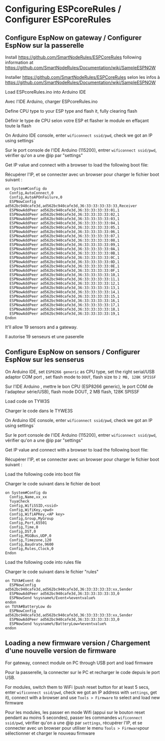 # Configuring ESPcoreRules / Configurer ESPcoreRules

## Configure EspNow on gateway / Configurer EspNow sur la passerelle

Install https://github.com/SmartNodeRules/ESPCoreRules following information at https://github.com/SmartNodeRules/Documentation/wiki/SampleESPNOW

Installer https://github.com/SmartNodeRules/ESPCoreRules selon les infos à https://github.com/SmartNodeRules/Documentation/wiki/SampleESPNOW

Load ESPcoreRules.ino into Arduino IDE

Avec l'IDE Arduino, charger ESPcoreRules.ino

Define CPU type to your ESP type and flash it, fully clearing flash

Définir le type de CPU selon votre ESP et flasher le module en effaçant toute la flash

On Arduino IDE console, enter `wificonnect ssid/pwd`, check we got an IP using settings`

Sur le port console de l'IDE Arduino (115200), entrer `wificonnect ssid/pwd`, vérifier qu'on a une @ip par "settings"

Get IP value and connect with a browser to load the following boot file:

Récupérer l'IP, et se connecter avec un browser pour charger le fichier boot suivant :
```
on System#Config do
  Config,AutoConnect,0
  Config,AutoAPOnFailure,0
  ESPNowConfig ad562bc940cafe3d,ad562bc940cafe3d,36:33:33:33:33:33,Receiver
  ESPNowAddPeer ad562bc940cafe3d,36:33:33:33:33:01,1
  ESPNowAddPeer ad562bc940cafe3d,36:33:33:33:33:02,1
  ESPNowAddPeer ad562bc940cafe3d,36:33:33:33:33:03,1
  ESPNowAddPeer ad562bc940cafe3d,36:33:33:33:33:04,1
  ESPNowAddPeer ad562bc940cafe3d,36:33:33:33:33:05,1
  ESPNowAddPeer ad562bc940cafe3d,36:33:33:33:33:06,1
  ESPNowAddPeer ad562bc940cafe3d,36:33:33:33:33:07,1
  ESPNowAddPeer ad562bc940cafe3d,36:33:33:33:33:08,1
  ESPNowAddPeer ad562bc940cafe3d,36:33:33:33:33:09,1
  ESPNowAddPeer ad562bc940cafe3d,36:33:33:33:33:0A,1
  ESPNowAddPeer ad562bc940cafe3d,36:33:33:33:33:0B,1
  ESPNowAddPeer ad562bc940cafe3d,36:33:33:33:33:0C,1
  ESPNowAddPeer ad562bc940cafe3d,36:33:33:33:33:0D,1
  ESPNowAddPeer ad562bc940cafe3d,36:33:33:33:33:0E,1
  ESPNowAddPeer ad562bc940cafe3d,36:33:33:33:33:0F,1
  ESPNowAddPeer ad562bc940cafe3d,36:33:33:33:33:10,1
  ESPNowAddPeer ad562bc940cafe3d,36:33:33:33:33:11,1
  ESPNowAddPeer ad562bc940cafe3d,36:33:33:33:33:12,1
  ESPNowAddPeer ad562bc940cafe3d,36:33:33:33:33:13,1
  ESPNowAddPeer ad562bc940cafe3d,36:33:33:33:33:14,1
  ESPNowAddPeer ad562bc940cafe3d,36:33:33:33:33:15,1
  ESPNowAddPeer ad562bc940cafe3d,36:33:33:33:33:16,1
  ESPNowAddPeer ad562bc940cafe3d,36:33:33:33:33:17,1
  ESPNowAddPeer ad562bc940cafe3d,36:33:33:33:33:18,1
  ESPNowAddPeer ad562bc940cafe3d,36:33:33:33:33:19,1
Endon
```

It'll allow 19 sensors and a gateway.

Il autorise 19 senseurs et une paserelle

## Configure EspNow on sensors / Configurer EspNow sur les senserus

On Arduino IDE, set `ESP8266 generic` as CPU type, set the right serial/USB adaptor COM port , set flash mode to `DOUT`, flash size to `2 MB, 128K SPISSF`

Sur l'IDE Arduino , mettre le bon CPU (ESP8266 generic), le port COM de l'adapteur série/USB), flash mode DOUT, 2 MB flash, 128K SPISSF

Load code on TYW3S

Charger le code dans le TYWE3S

On Arduino IDE console, enter `wificonnect ssid/pwd`, check we got an IP using settings`

Sur le port console de l'IDE Arduino (115200), entrer `wificonnect ssid/pwd`, vérifier qu'on a une @ip par "settings"

Get IP value and connect with a browser to load the following boot file:

Récupérer l'IP, et se connecter avec un browser pour charger le fichier boot suivant :

Load the following code into boot file

Charger le code suivant dans le fichier de boot

```
on System#Config do
  Config,Name,xx_xx
  TuyaCheck
  Config,WifiSSID,<ssid>
  Config,WifiKey,<pwd>
  Config,WifiAPKey,<AP key>
  Config,Group,MyGroup
  Config,Port,65501
  Config,Time,0
  Config,DST,0
  Config,MSGBus,UDP,0
  Config,Timezone,120
  Config,Baudrate,9600
  Config,Rules,Clock,0
Endon
```
Load the following code into rules file

Charger le code suivant dans le fichier "rules"

```
on TUYA#Event do
  ESPNowConfig ad562bc940cafe3d,ad562bc940cafe3d,36:33:33:33:33:xx,Sender
  ESPNowAddPeer ad562bc940cafe3d,36:33:33:33:33:33,0
  ESPNowSend %sysname%/Event=%eventvalue%
endon
on TUYA#BatteryLow do
  ESPNowConfig ad562bc940cafe3d,ad562bc940cafe3d,36:33:33:33:33:xx,Sender
  ESPNowAddPeer ad562bc940cafe3d,36:33:33:33:33:33,0
  ESPNowSend %sysname%/BatteryLow=%eventvalue%
endon
```

## Loading a new firmware version / Chargement d'une nouvelle version de firmware

For gateway, connect module on PC through USB port and load firmware

Pour la passerelle, la connecter sur le PC et recharger le code depuis le port USB.

For modules, switch them to WiFi (push reset button for at least 5 secs, enter `wificonnect ssid/pwd`, check we got an IP address with `settings`, get it), connect with a browser and use `Tools > Firmware` to select and load new firmware

Pour les modules, les passer en mode Wifi (appui sur le bouton reset pendant au moins 5 secondes), passer les commandes `wificonnect ssid/pwd`, vérifier qu'on a une @ip par `settings`, récupérer l'IP, et se connecter avec un browser pour utiliser le menu `Tools > Firmware`pour sélectionner et charger le nouveau firmware

